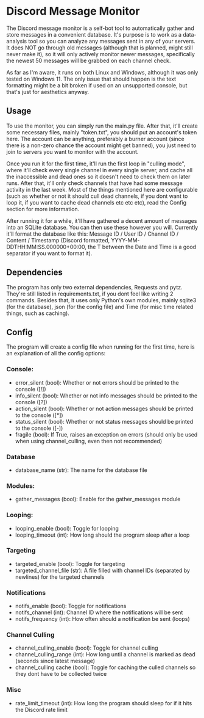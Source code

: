 # Discord Message Monitor
The Discord message monitor is a self-bot tool to automatically gather and store messages in a convenient database. It's purpose is to work as a data-analysis tool so you can analyze any messages sent in any of your servers. It does NOT go through old messages (although that is planned, might still never make it), so it will only actively monitor newer messages, specifically the newest 50 messages will be grabbed on each channel check. 

As far as I'm aware, it runs on both Linux and Windows, although it was only tested on Windows 11. The only issue that should happen is the text formatting might be a bit broken if used on an unsupported console, but that's just for aesthetics anyway.

## Usage
To use the monitor, you can simply run the main.py file. After that, it'll create some necessary files, mainly "token.txt", you should put an account's token here. The account can be anything, preferably a burner account (since there is a non-zero chance the account might get banned), you just need to join to servers you want to monitor with the account.

Once you run it for the first time, it'll run the first loop in "culling mode", where it'll check every single channel in every single server, and cache all the inaccessible and dead ones so it doesn't need to check them on later runs. After that, it'll only check channels that have had some message activity in the last week. Most of the things mentioned here are configurable (such as whether or not it should cull dead channels, if you dont want to loop it, if you want to cache dead channels etc etc etc), read the Config section for more information. 

After running it for a while, it'll have gathered a decent amount of messages into an SQLite database. You can then use these however you will. Currently it'll format the database like this: Message ID / User ID / Channel ID / Content / Timestamp (Discord formatted, YYYY-MM-DDTHH:MM:SS.000000+00:00, the T between the Date and Time is a good separator if you want to format it).

## Dependencies
The program has only two external dependencies, Requests and pytz. They're still listed in requirements.txt, if you dont feel like writing 2 commands. Besides that, it uses only Python's own modules, mainly sqlite3 (for the database), json (for the config file) and Time (for misc time related things, such as caching). 

## Config
The program will create a config file when running for the first time, here is an explanation of all the config options:

### Console:
- error_silent (bool): Whether or not errors should be printed to the console ([!])
- info_silent (bool): Whether or not info messages should be printed to the console ([?])
- action_silent (bool): Whether or not action messages should be printed to the console ([*])
- status_silent (bool): Whether or not status messages should be printed to the console ([-])
- fragile (bool): If True, raises an exception on errors (should only be used when using channel_culling, even then not recommended)

### Database
- database_name (str): The name for the database file
  
### Modules: 
- gather_messages (bool): Enable for the gather_messages module

### Looping:
- looping_enable (bool): Toggle for looping
- looping_timeout (int): How long should the program sleep after a loop
  
### Targeting
- targeted_enable (bool): Toggle for targeting
- targeted_channel_file (str): A file filled with channel IDs (separated by newlines) for the targeted channels

### Notifications
- notifs_enable (bool): Toggle for notifications
- notifs_channel (int): Channel ID where the notifications will be sent
- notifs_frequency (int): How often should a notification be sent (loops)

### Channel Culling
- channel_culling_enable (bool): Toggle for channel culling
- channel_culling_range (int): How long until a channel is marked as dead (seconds since latest message)
- channel_culling cache (bool): Toggle for caching the culled channels so they dont have to be collected twice

### Misc
- rate_limit_timeout (int): How long the program should sleep for if it hits the Discord rate limit